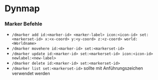 # Dynmap

### Marker Befehle

* `/dmarker add id:<marker-id> <marker-label> icon:<icon-id> set:<markerset-id> x:<x-coord> y:<y-coord> z:<z-coord> world:<Worldname>`&#x20;
* `/dmarker movehere id:<marker-id> set:<markerset-id>`
* `/dmarker update id:<marker-id> set:<markerset-id> icon:<icon-id> newlabel:<new-label>`&#x20;
* `/dmarker delete id:<marker-id> set:<markerset-id>`&#x20;
* `/dmarker list set:<markerset-id>` sollte mit Anführungszeichen verwendet werden
